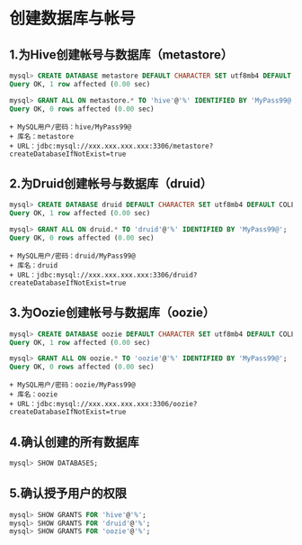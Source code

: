 创建数据库与帐号
================================================================================
## 1.为Hive创建帐号与数据库（metastore）
```sql
mysql> CREATE DATABASE metastore DEFAULT CHARACTER SET utf8mb4 DEFAULT COLLATE utf8mb4_unicode_ci;
Query OK, 1 row affected (0.00 sec)

mysql> GRANT ALL ON metastore.* TO 'hive'@'%' IDENTIFIED BY 'MyPass99@';
Query OK, 0 rows affected (0.00 sec)
```
```
+ MySQL用户/密码：hive/MyPass99@
+ 库名：metastore
+ URL：jdbc:mysql://xxx.xxx.xxx.xxx:3306/metastore?createDatabaseIfNotExist=true
```

## 2.为Druid创建帐号与数据库（druid）
```sql
mysql> CREATE DATABASE druid DEFAULT CHARACTER SET utf8mb4 DEFAULT COLLATE utf8mb4_unicode_ci;
Query OK, 1 row affected (0.00 sec)

mysql> GRANT ALL ON druid.* TO 'druid'@'%' IDENTIFIED BY 'MyPass99@';
Query OK, 0 rows affected (0.00 sec)
```
```
+ MySQL用户/密码：druid/MyPass99@
+ 库名：druid
+ URL：jdbc:mysql://xxx.xxx.xxx.xxx:3306/druid?createDatabaseIfNotExist=true
```

## 3.为Oozie创建帐号与数据库（oozie）
```sql
mysql> CREATE DATABASE oozie DEFAULT CHARACTER SET utf8mb4 DEFAULT COLLATE utf8mb4_unicode_ci;
Query OK, 1 row affected (0.00 sec)

mysql> GRANT ALL ON oozie.* TO 'oozie'@'%' IDENTIFIED BY 'MyPass99@';
Query OK, 0 rows affected (0.00 sec)
```
```
+ MySQL用户/密码：oozie/MyPass99@
+ 库名：oozie
+ URL：jdbc:mysql://xxx.xxx.xxx.xxx:3306/oozie?createDatabaseIfNotExist=true
```

## 4.确认创建的所有数据库
```sql
mysql> SHOW DATABASES;
```

## 5.确认授予用户的权限
```sql
mysql> SHOW GRANTS FOR 'hive'@'%';
mysql> SHOW GRANTS FOR 'druid'@'%';
mysql> SHOW GRANTS FOR 'oozie'@'%';
```
